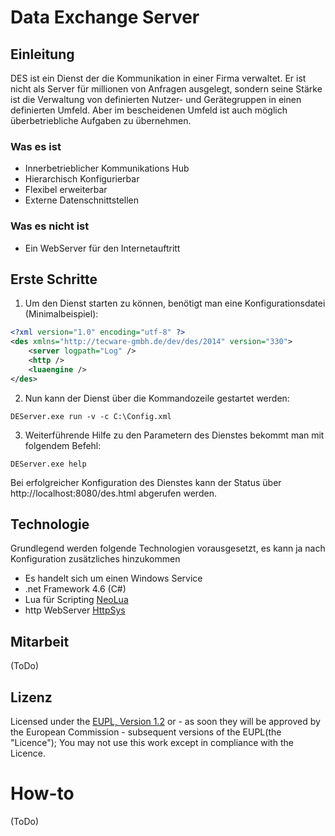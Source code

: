 # Data Exchange Server

## Einleitung
DES ist ein Dienst der die Kommunikation in einer Firma verwaltet.
Er ist nicht als Server für millionen von Anfragen ausgelegt, sondern seine Stärke ist die Verwaltung von definierten Nutzer- und Gerätegruppen in einen definierten Umfeld. Aber im bescheidenen Umfeld ist auch möglich überbetriebliche Aufgaben zu übernehmen.

### Was es ist
* Innerbetrieblicher Kommunikations Hub
* Hierarchisch Konfigurierbar
* Flexibel erweiterbar
* Externe Datenschnittstellen

### Was es nicht ist
* Ein WebServer für den Internetauftritt

## Erste Schritte
1. Um den Dienst starten zu können, benötigt man eine Konfigurationsdatei (Minimalbeispiel):
```xml
<?xml version="1.0" encoding="utf-8" ?>
<des xmlns="http://tecware-gmbh.de/dev/des/2014" version="330">
	<server logpath="Log" />
	<http />
	<luaengine />
</des>
```
2. Nun kann der Dienst über die Kommandozeile gestartet werden:
```PS
DEServer.exe run -v -c C:\Config.xml
```
3. Weiterführende Hilfe zu den Parametern des Dienstes bekommt man mit folgendem Befehl:
```PS
DEServer.exe help
```

Bei erfolgreicher Konfiguration des Dienstes kann der Status über http://localhost:8080/des.html abgerufen werden.

## Technologie
Grundlegend werden folgende Technologien vorausgesetzt, es kann ja nach Konfiguration zusätzliches hinzukommen
- Es handelt sich um einen Windows Service
- .net Framework 4.6 (C#)
- Lua für Scripting [NeoLua](https://github.com/neolithos/neolua)
- http WebServer [HttpSys](https://msdn.microsoft.com/en-us/library/windows/desktop/aa364510%28v=vs.85%29.aspx)

## Mitarbeit
(ToDo)

## Lizenz

Licensed under the [EUPL, Version 1.2] or - as soon they will be approved by the
European Commission - subsequent versions of the EUPL(the "Licence"); You may
not use this work except in compliance with the Licence.

[EUPL, Version 1.2]: https://joinup.ec.europa.eu/collection/eupl/eupl-text-11-12

# How-to
(ToDo)
